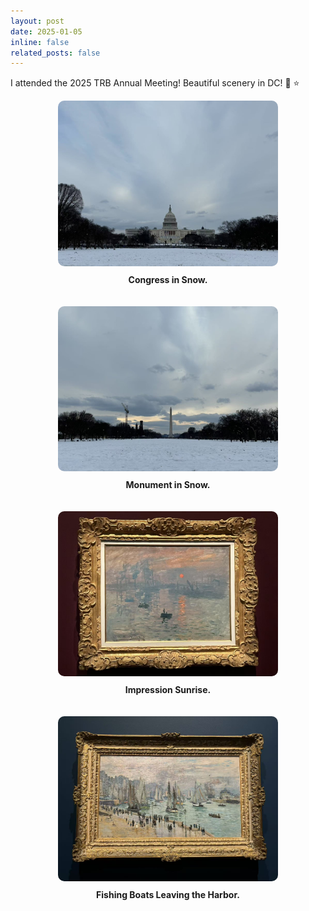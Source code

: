 ```yaml
---
layout: post
date: 2025-01-05
inline: false
related_posts: false
---
```


I attended the 2025 TRB Annual Meeting! Beautiful scenery in DC!  :tada: :star:

<div style="display: flex; flex-direction: column; gap: 20px;">

  <div style="text-align: center;">
    <img src="assets/img/news/Jan 05 2025 Congress.jpg" alt="Congress" style="width: 70%; border-radius: 10px;">
    <p style="margin-top: 10px;"><strong>Congress in Snow.</strong></p>
  </div>

  <div style="text-align: center;">
    <img src="assets/img/news/Jan 05 2025 Monument.jpg" alt="Monument" style="width: 70%; border-radius: 10px;">
    <p style="margin-top: 10px;"><strong>Monument in Snow.</strong></p>
  </div>

  <div style="text-align: center;">
    <img src="assets/img/news/Jan 05 2025 Impression Sunrise.jpg" alt="Impression Sunrise" style="width: 70%; border-radius: 10px;">
    <p style="margin-top: 10px;"><strong>Impression Sunrise.</strong></p>
  </div>

  <div style="text-align: center;">
    <img src="assets/img/news/Jan 05 2025 Fishing Boats Leaving the Harbor.jpg" alt="Fishing Boats Leaving the Harbor" style="width: 70%; border-radius: 10px;">
    <p style="margin-top: 10px;"><strong>Fishing Boats Leaving the Harbor.</strong></p>
  </div>

</div>

